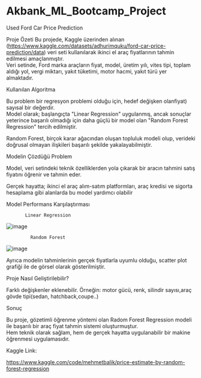 # Akbank_ML_Bootcamp_Project
Used Ford Car Price Prediction

 Proje Özeti
Bu projede, Kaggle üzerinden alınan (https://www.kaggle.com/datasets/adhurimquku/ford-car-price-prediction/data) veri seti kullanılarak ikinci el araç fiyatlarının tahmin edilmesi amaçlanmıştır.  
Veri setinde, Ford marka araçların fiyat, model,	üretim yılı, vites tipi, toplam aldığı yol,	vergi miktarı, yakıt tüketimi,	motor hacmi, yakıt türü yer almaktadır.



Kullanılan Algoritma

Bu problem bir regresyon problemi olduğu için, hedef değişken olanfiyat) sayısal bir değerdir.  
Model olarak; başlangıçta "Linear Regression" uygulanmış, ancak sonuçlar yeterince başarılı olmadığı için daha güçlü bir model olan "Random Forest Regression" tercih edilmiştir.

Random Forest, birçok karar ağacından oluşan topluluk  modeli olup, verideki doğrusal olmayan ilişkileri başarılı şekilde yakalayabilmiştir.



 Modelin Çözdüğü Problem

Model, veri setindeki teknik özelliklerden yola çıkarak bir aracın tahmini satış fiyatını öğrenir ve tahmin eder.  

Gerçek hayatta; ikinci el araç alım-satım platformları, araç kredisi ve sigorta hesaplama gibi alanlarda bu model yardımcı olabilir



 Model Performans Karşılaştırması 
 
           Linear Regression
 
 ![image](https://github.com/user-attachments/assets/7035045f-cada-40fd-a00c-4e6ab36c1c04)

             Random Forest
 
![image](https://github.com/user-attachments/assets/e83c00e7-fe98-481e-98d2-360359d74d83)
 

Ayrıca modelin tahminlerinin gerçek fiyatlarla uyumlu olduğu, scatter plot grafiği ile de görsel olarak gösterilmiştir.


 Proje Nasıl Geliştirilebilir?

 Farklı değişkenler eklenebilir. Örneğin: motor gücü, renk, silindir sayısı,araç gövde tipi(sedan, hatchback,coupe..)

 Sonuç

Bu proje, gözetimli öğrenme yöntemi olan Radom Forest Regression modeli ile başarılı bir araç fiyat tahmin sistemi oluşturmuştur.  
Hem teknik olarak sağlam, hem de gerçek hayatta uygulanabilir bir makine öğrenmesi uygulamasıdır.

Kaggle Link:

https://www.kaggle.com/code/mehmetbalik/price-estimate-by-random-forest-regression
